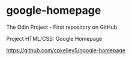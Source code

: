 # google-homepage
The Odin Project - First repository on GitHub

Project HTML/CSS: Google Homepage

https://github.com/cpkelley5/google-homepage